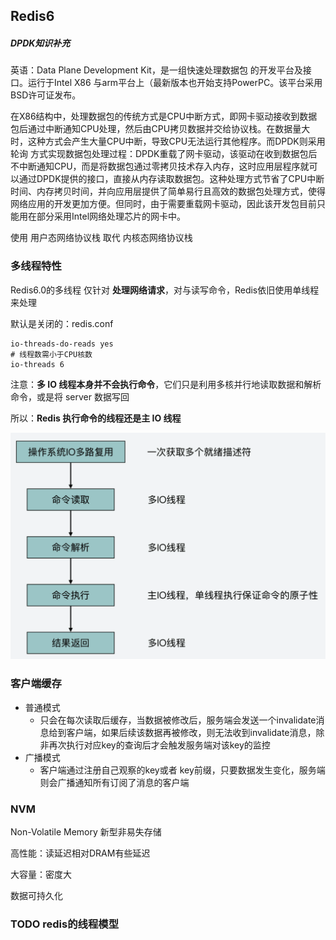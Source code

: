 ## Redis6

##### DPDK知识补充

英语：Data Plane Development Kit，是一组快速处理数据包 的开发平台及接口。运行于Intel X86 与arm平台上（最新版本也开始支持PowerPC。该平台采用BSD许可证发布。

在X86结构中，处理数据包的传统方式是CPU中断方式，即网卡驱动接收到数据包后通过中断通知CPU处理，然后由CPU拷贝数据并交给协议栈。在数据量大时，这种方式会产生大量CPU中断，导致CPU无法运行其他程序。而DPDK则采用轮询 方式实现数据包处理过程：DPDK重载了网卡驱动，该驱动在收到数据包后不中断通知CPU，而是将数据包通过零拷贝技术存入内存，这时应用层程序就可以通过DPDK提供的接口，直接从内存读取数据包。这种处理方式节省了CPU中断时间、内存拷贝时间，并向应用层提供了简单易行且高效的数据包处理方式，使得网络应用的开发更加方便。但同时，由于需要重载网卡驱动，因此该开发包目前只能用在部分采用Intel网络处理芯片的网卡中。

使用 用户态网络协议栈 取代 内核态网络协议栈



### 多线程特性

Redis6.0的多线程 仅针对 **处理网络请求**，对与读写命令，Redis依旧使用单线程来处理

默认是关闭的：redis.conf

```shell
io-threads-do-reads yes
# 线程数需小于CPU核数
io-threads 6
```

注意：**多 IO 线程本身并不会执行命令**，它们只是利用多核并行地读取数据和解析命令，或是将 server 数据写回

所以：**Redis 执行命令的线程还是主 IO 线程**

<img src="assets/image-20211230165719479.png" alt="image-20211230165719479" style="zoom:50%;" />



### 客户端缓存

- 普通模式
  - 只会在每次读取后缓存，当数据被修改后，服务端会发送一个invalidate消息给到客户端，如果后续该数据再被修改，则无法收到invalidate消息，除非再次执行对应key的查询后才会触发服务端对该key的监控
- 广播模式
  - 客户端通过注册自己观察的key或者 key前缀，只要数据发生变化，服务端则会广播通知所有订阅了消息的客户端



### NVM

Non-Volatile Memory 新型非易失存储

高性能：读延迟相对DRAM有些延迟

大容量：密度大

数据可持久化





### TODO redis的线程模型